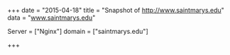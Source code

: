 
+++
date = "2015-04-18"
title = "Snapshot of http://www.saintmarys.edu"
data = "www.saintmarys.edu"

Server = ["Nginx"]
domain = ["saintmarys.edu"]


+++
#
